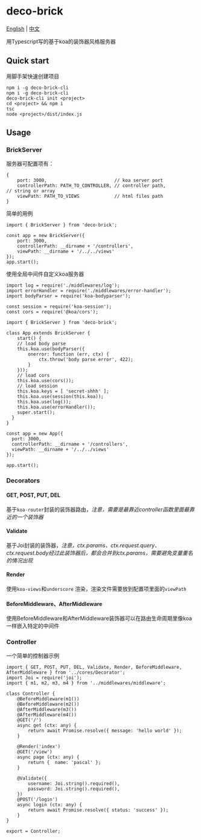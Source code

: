 # deco-brick

[English](https://github.com/pascallin/deco-brick/blob/master/README.md) | [中文](https://github.com/pascallin/deco-brick/blob/master/README_zh.md)

用Typescript写的基于koa的装饰器风格服务器

## Quick start

用脚手架快速创建项目

```
npm i -g deco-brick-cli
npm i -g deco-brick-cli
deco-brick-cli init <project>
cd <project> && npm i
tsc
node <project>/dist/index.js
```

## Usage

### BrickServer

服务器可配置项有：

```
{
	port: 3000,                         // koa server port
	controllerPath: PATH_TO_CONTROLLER, // controller path, 										// string or array
	viewPath: PATH_TO_VIEWS             // html files path
}
```

简单的用例

```
import { BrickServer } from 'deco-brick';

const app = new BrickServer({
    port: 3000,
    controllerPath: __dirname + '/controllers',
    viewPath: __dirname + '/../../views'
});
app.start();

```

使用全局中间件自定义koa服务器

```
import log = require('./middlewares/log');
import errorHandler = require('./middlewares/error-handler');
import bodyParser = require('koa-bodyparser');

const session = require('koa-session');
const cors = require('@koa/cors');

import { BrickServer } from 'deco-brick';

class App extends BrickServer {
	start() {
	// load body parse
	this.koa.use(bodyParser({
		onerror: function (err, ctx) {
			ctx.throw('body parse error', 422);
		}
	}));
	// load cors
	this.koa.use(cors());
	// load session
	this.koa.keys = [ 'secret-shhh' ];
	this.koa.use(session(this.koa));
	this.koa.use(log());
	this.koa.use(errorHandler());
	super.start();
  }
}

const app = new App({
  port: 3000,
  controllerPath: __dirname + '/controllers',
  viewPath: __dirname + '/../../views'
});

app.start();
```

### Decorators

#### GET, POST, PUT, DEL

基于`koa-router`封装的装饰器路由，*注意，需要是最靠近controller函数里面最靠近的一个装饰器*

#### Validate

基于Joi封装的装饰器，*注意，ctx.params、ctx.request.query、ctx.request.body经过此装饰器后，都会合并到ctx.params，需要避免变量重名的情况出现*

#### Render

使用`koa-views`和`underscore` 渲染，渲染文件需要放到配置项里面的`viewPath`

#### BeforeMiddleware、AfterMiddleware

使用BeforeMiddleware和AfterMiddleware装饰器可以在路由生命周期里像koa一样嵌入特定的中间件

### Controller

一个简单的控制器示例

```
import { GET, POST, PUT, DEL, Validate, Render, BeforeMiddleware, AfterMiddleware } from '../cores/Decorator';
import Joi = require('joi');
import { m1, m2, m3, m4 } from '../middlewares/middleware';

class Controller {
	@BeforeMiddleware(m1())
	@BeforeMiddleware(m2())
 	@AfterMiddleware(m3())
 	@AfterMiddleware(m4())  
	@GET('/')
	async get (ctx: any) {
		return await Promise.resolve({ message: 'hello world' });
  	}
	
	@Render('index')
 	@GET('/view')
  	async page (ctx: any) {
		return {  name: 'pascal' };
 	}

	@Validate({
		username: Joi.string().required(),
		password: Joi.string().required(),
 	})
 	@POST('/login')
 	async login (ctx: any) {
		return await Promise.resolve({ status: 'success' });
	}
}

export = Controller;

```